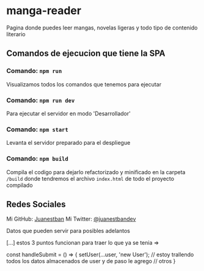 # manga-reader
Pagina donde puedes leer mangas, novelas ligeras y todo tipo de contenido literario

## Comandos de ejecucion que tiene la SPA

### Comando: `npm run`
Visualizamos todos los comandos que tenemos para ejecutar

### Comando: `npm run dev`
Para ejecutar el servidor en modo 'Desarrollador'

### Comando: `npm start`
Levanta el servidor preparado para el despliegue

### Comando: `npm build`
Compila el codigo para dejarlo refactorizado y minificado en la carpeta `/build` donde tendremos el archivo `index.html`  de todo el proyecto compilado

## Redes Sociales
Mi GitHub: [Juanestban](https://github.com/Juanestban)
Mi Twitter: [@juanestbandev](https://twitter.com/juanestbandev)




Datos que pueden servir para posibles adelantos

[...] estos 3 puntos funcionan para traer lo que ya se tenia =>

const handleSubmit = () => {
    setUser(...user, 'new User');       // estoy trallendo todos los datos almacenados de user y de paso le agrego
                                        // otros
}
